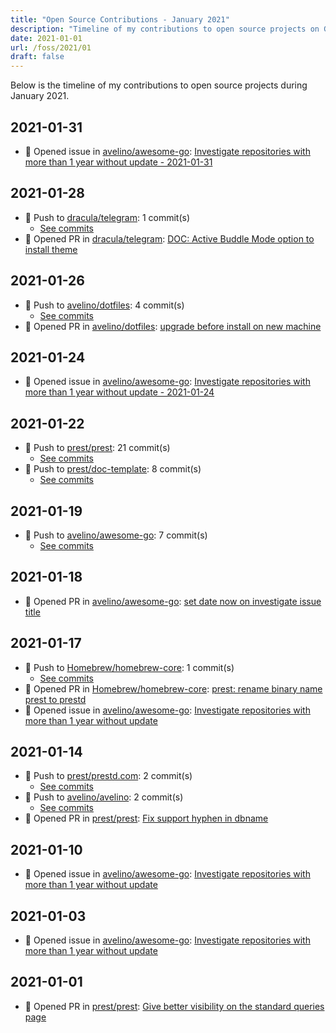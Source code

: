 ```yaml
---
title: "Open Source Contributions - January 2021"
description: "Timeline of my contributions to open source projects on GitHub during January 2021."
date: 2021-01-01
url: /foss/2021/01
draft: false
---
```


Below is the timeline of my contributions to open source projects during January 2021.

## 2021-01-31

- 🐛 Opened issue in [avelino/awesome-go](https://github.com/avelino/awesome-go): [Investigate repositories with more than 1 year without update - 2021-01-31](https://github.com/avelino/awesome-go/issues/3464)

## 2021-01-28

- 🔨 Push to [dracula/telegram](https://github.com/dracula/telegram): 1 commit(s)
  - [See commits](https://github.com/dracula/telegram/commits?author=avelino&since=2021-01-28T00:00:00Z&until=2021-01-28T23:59:59Z)
- 🔀 Opened PR in [dracula/telegram](https://github.com/dracula/telegram): [DOC: Active Buddle Mode option to install theme](https://github.com/dracula/telegram/pull/22)

## 2021-01-26

- 🔨 Push to [avelino/dotfiles](https://github.com/avelino/dotfiles): 4 commit(s)
  - [See commits](https://github.com/avelino/dotfiles/commits?author=avelino&since=2021-01-26T00:00:00Z&until=2021-01-26T23:59:59Z)
- 🔀 Opened PR in [avelino/dotfiles](https://github.com/avelino/dotfiles): [upgrade before install on new machine](https://github.com/avelino/dotfiles/pull/2)

## 2021-01-24

- 🐛 Opened issue in [avelino/awesome-go](https://github.com/avelino/awesome-go): [Investigate repositories with more than 1 year without update - 2021-01-24](https://github.com/avelino/awesome-go/issues/3459)

## 2021-01-22

- 🔨 Push to [prest/prest](https://github.com/prest/prest): 21 commit(s)
  - [See commits](https://github.com/prest/prest/commits?author=avelino&since=2021-01-22T00:00:00Z&until=2021-01-22T23:59:59Z)
- 🔨 Push to [prest/doc-template](https://github.com/prest/doc-template): 8 commit(s)
  - [See commits](https://github.com/prest/doc-template/commits?author=avelino&since=2021-01-22T00:00:00Z&until=2021-01-22T23:59:59Z)

## 2021-01-19

- 🔨 Push to [avelino/awesome-go](https://github.com/avelino/awesome-go): 7 commit(s)
  - [See commits](https://github.com/avelino/awesome-go/commits?author=avelino&since=2021-01-19T00:00:00Z&until=2021-01-19T23:59:59Z)

## 2021-01-18

- 🔀 Opened PR in [avelino/awesome-go](https://github.com/avelino/awesome-go): [set date now on investigate issue title](https://github.com/avelino/awesome-go/pull/3455)

## 2021-01-17

- 🔨 Push to [Homebrew/homebrew-core](https://github.com/Homebrew/homebrew-core): 1 commit(s)
  - [See commits](https://github.com/Homebrew/homebrew-core/commits?author=avelino&since=2021-01-17T00:00:00Z&until=2021-01-17T23:59:59Z)
- 🔀 Opened PR in [Homebrew/homebrew-core](https://github.com/Homebrew/homebrew-core): [prest: rename binary name prest to prestd](https://github.com/Homebrew/homebrew-core/pull/69238)
- 🐛 Opened issue in [avelino/awesome-go](https://github.com/avelino/awesome-go): [Investigate repositories with more than 1 year without update](https://github.com/avelino/awesome-go/issues/3453)

## 2021-01-14

- 🔨 Push to [prest/prestd.com](https://github.com/prest/prestd.com): 2 commit(s)
  - [See commits](https://github.com/prest/prestd.com/commits?author=avelino&since=2021-01-14T00:00:00Z&until=2021-01-14T23:59:59Z)
- 🔨 Push to [avelino/avelino](https://github.com/avelino/avelino): 2 commit(s)
  - [See commits](https://github.com/avelino/avelino/commits?author=avelino&since=2021-01-14T00:00:00Z&until=2021-01-14T23:59:59Z)
- 🔀 Opened PR in [prest/prest](https://github.com/prest/prest): [Fix support hyphen in dbname](https://github.com/prest/prest/pull/491)

## 2021-01-10

- 🐛 Opened issue in [avelino/awesome-go](https://github.com/avelino/awesome-go): [Investigate repositories with more than 1 year without update](https://github.com/avelino/awesome-go/issues/3438)

## 2021-01-03

- 🐛 Opened issue in [avelino/awesome-go](https://github.com/avelino/awesome-go): [Investigate repositories with more than 1 year without update](https://github.com/avelino/awesome-go/issues/3426)

## 2021-01-01

- 🔀 Opened PR in [prest/prest](https://github.com/prest/prest): [Give better visibility on the standard queries page](https://github.com/prest/prest/pull/489)

